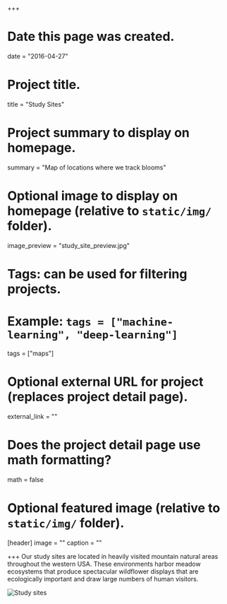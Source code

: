 +++
# Date this page was created.
date = "2016-04-27"

# Project title.
title = "Study Sites"

# Project summary to display on homepage.
summary = "Map of locations where we track blooms"

# Optional image to display on homepage (relative to `static/img/` folder).
image_preview = "study_site_preview.jpg"

# Tags: can be used for filtering projects.
# Example: `tags = ["machine-learning", "deep-learning"]`
tags = ["maps"]

# Optional external URL for project (replaces project detail page).
external_link = ""

# Does the project detail page use math formatting?
math = false

# Optional featured image (relative to `static/img/` folder).
[header]
image = ""
caption = ""

+++
Our study sites are located in heavily visited mountain natural areas throughout the western USA. These environments harbor meadow ecosystems that produce spectacular wildflower displays that are ecologically important and draw large numbers of human visitors.

![Study sites](/img/study_site_map.png)

